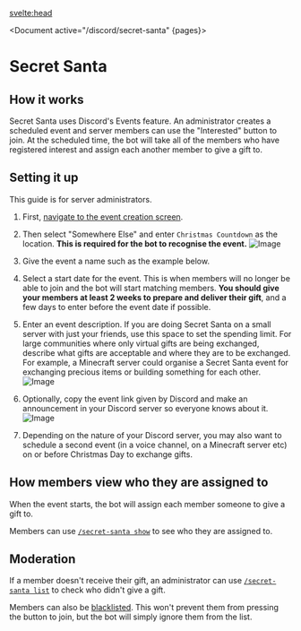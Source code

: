 <script>
	import Document from '../../components/Document.svelte';
	// import Warning from '../../components/Admonitions/Warning.svelte';
	import { getContext } from 'svelte';

	let pages = getContext('pages');
</script>

<svelte:head>

<title>Secret Santa • Christmas Countdown</title>
<meta name="title" content="Secret Santa • Christmas Countdown" />
<meta name="og:title" content="Secret Santa • Christmas Countdown" />
<meta name="twitter:title" content="Secret Santa • Christmas Countdown" />
<meta
		name="description"
		content="Use the Christmas Countdown bot for Discord's Secret Santa feature to organise your gift exchange."
	/>
<meta
		name="og:description"
		content="Use the Christmas Countdown bot for Discord's Secret Santa feature to organise your gift exchange."
	/>
<meta
		name="twitter:description"
		content="Use the Christmas Countdown bot for Discord's Secret Santa feature to organise your gift exchange."
	/>
</svelte:head>

<Document active="/discord/secret-santa" {pages}>

# Secret Santa

## How it works

Secret Santa uses Discord's Events feature.
An administrator creates a scheduled event and server members can use the "Interested" button to join.
At the scheduled time, the bot will take all of the members who have registered interest and assign each another member to give a gift to.

## Setting it up

This guide is for server administrators.

1. First, [navigate to the event creation screen](https://static.eartharoid.me/sharex/21/11/DiscordPTB_22S13DlCJS.png).

2. Then select "Somewhere Else" and enter `Christmas Countdown` as the location. **This is required for the bot to recognise the event.**
![Image](https://static.eartharoid.me/sharex/21/11/qRjD13f1xx.png)

3. Give the event a name such as the example below.

4. Select a start date for the event. This is when members will no longer be able to join and the bot will start matching members. **You should give your members at least 2 weeks to prepare and deliver their gift**, and a few days to enter before the event date if possible.

5. Enter an event description. If you are doing Secret Santa on a small server with just your friends, use this space to set the spending limit.
For large communities where only virtual gifts are being exchanged, describe what gifts are acceptable and where they are to be exchanged.
For example, a Minecraft server could organise a Secret Santa event for exchanging precious items or building something for each other.
![Image](https://static.eartharoid.me/sharex/21/11/DiscordPTB_7tLCMzy5ho.png)

6. Optionally, copy the event link given by Discord and make an announcement in your Discord server so everyone knows about it.
![Image](https://static.eartharoid.me/sharex/21/11/DiscordPTB_2yiQDHklZH.png)

7. Depending on the nature of your Discord server, you may also want to schedule a second event (in a voice channel, on a Minecraft server etc) on or before Christmas Day to exchange gifts.

## How members view who they are assigned to

When the event starts, the bot will assign each member someone to give a gift to.

Members can use [`/secret-santa show`](/discord/commands#secret-santa-show) to see who they are assigned to.

## Moderation

If a member doesn't receive their gift, an administrator can use [`/secret-santa list`](/discord/commands#secret-santa-list) to check who didn't give a gift.

Members can also be [blacklisted](/discord/commands#secret-santa-blacklist). This won't prevent them from pressing the button to join, but the bot will simply ignore them from the list.

</Document>
